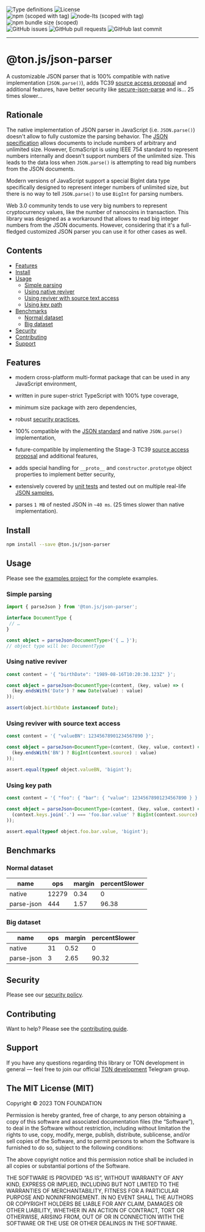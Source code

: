 <img alt="Type definitions" src="https://img.shields.io/npm/types/@ton.js/json-parser"> <img alt="License" src="https://img.shields.io/github/license/ton-js/json-parser"> <br> <img alt="npm (scoped with tag)" src="https://img.shields.io/npm/v/@ton.js/json-parser/beta"> <img alt="node-lts (scoped with tag)" src="https://img.shields.io/node/v-lts/@ton.js/json-parser/beta"> <img alt="npm bundle size (scoped)" src="https://img.shields.io/bundlephobia/min/@ton.js/json-parser"> <br> <img alt="GitHub issues" src="https://img.shields.io/github/issues/ton-js/json-parser"> <img alt="GitHub pull requests" src="https://img.shields.io/github/issues-pr/ton-js/json-parser"> <img alt="GitHub last commit" src="https://img.shields.io/github/last-commit/ton-js/json-parser">

<hr>

# @ton.js/json-parser

A customizable JSON parser that is 100% compatible
with native implementation (`JSON.parse()`), adds
TC39 [source access proposal][tc39-proposal] and additional features,
have better security like [secure-json-parse][secure-json-parse]
and is… 25 times slower…

## Rationale

The native implementation of JSON parser in JavaScript
(i.e. `JSON.parse()`) doesn't allow to fully customize the
parsing behavior. The [JSON specification][json-standard] allows
documents to include numbers of arbitrary and unlimited size.
However, EcmaScript is using IEEE 754 standard to represent
numbers internally and doesn't support numbers of the unlimited
size. This leads to the data loss when `JSON.parse()` is
attempting to read big numbers from the JSON documents.

Modern versions of JavaScript support a special BigInt data
type specifically designed to represent integer numbers of
unlimited size, but there is no way to tell `JSON.parse()`
to use `BigInt` for parsing numbers.

Web 3.0 community tends to use very big numbers to represent
cryptocurrency values, like the number of nanocoins in transaction.
This library was designed as a workaround that allows to read
big integer numbers from the JSON documents. However, considering
that it's a full-fledged customized JSON parser you can use it
for other cases as well.

## Contents

*   [Features](#features)
*   [Install](#install)
*   [Usage](#usage)
    *   [Simple parsing](#simple-parsing)
    *   [Using native reviver](#using-native-reviver)
    *   [Using reviver with source text access](#using-reviver-with-source-text-access)
    *   [Using key path](#using-key-path)
*   [Benchmarks](#benchmarks)
    *   [Normal dataset](#normal-dataset)
    *   [Big dataset](#big-dataset)
*   [Security](#security)
*   [Contributing](#contributing)
*   [Support](#support)

## Features

*   modern cross-platform multi-format package that can be
    used in any JavaScript environment,

*   written in pure super-strict TypeScript with 100% type coverage,

*   minimum size package with zero dependencies,

*   robust [security practices][security-policy],

*   100% compatible with the [JSON standard][json-standard]
    and native `JSON.parse()` implementation,

*   future-compatible by implementing the Stage-3
    TC39 [source access proposal][tc39-proposal] and additional
    features,

*   adds special handling for `__proto__` and `constructor.prototype`
    object properties to implement better security,

*   extensively covered by [unit tests][tests] and tested out
    on multiple real-life [JSON samples][test-samples],

*   parses `1 MB` of nested JSON in `~40 ms`.
    (25 times slower than native implementation).

## Install

```sh
npm install --save @ton.js/json-parser
```

## Usage

Please see the [examples project][examples] for the complete
examples.

### Simple parsing

```ts
import { parseJson } from '@ton.js/json-parser';

interface DocumentType {
 // …
}

const object = parseJson<DocumentType>('{ … }');
// object type will be: DocumentType
```

### Using native reviver

```ts
const content = '{ "birthDate": "1989-08-16T10:20:30.123Z" }';

const object = parseJson<DocumentType>(content, (key, value) => (
  (key.endsWith('Date') ? new Date(value) : value)
));

assert(object.birthDate instanceof Date);
```

### Using reviver with source text access

```ts
const content = '{ "valueBN": 12345678901234567890 }';

const object = parseJson<DocumentType>(content, (key, value, context) => (
  (key.endsWith('BN') ? BigInt(context.source) : value)
));

assert.equal(typeof object.valueBN, 'bigint');
```

### Using key path

```ts
const content = '{ "foo": { "bar": { "value": 12345678901234567890 } } }';

const object = parseJson<DocumentType>(content, (key, value, context) => (
  (context.keys.join('.') === 'foo.bar.value' ? BigInt(context.source) : value)
));

assert.equal(typeof object.foo.bar.value, 'bigint');
```

## Benchmarks

### Normal dataset

<table><thead><tr><th>name</th><th>ops</th><th>margin</th><th>percentSlower</th></tr></thead><tbody><tr><td>native</td><td>12279</td><td>0.34</td><td>0</td></tr><tr><td>parse-json</td><td>444</td><td>1.57</td><td>96.38</td></tr></tbody></table>

### Big dataset

<table><thead><tr><th>name</th><th>ops</th><th>margin</th><th>percentSlower</th></tr></thead><tbody><tr><td>native</td><td>31</td><td>0.52</td><td>0</td></tr><tr><td>parse-json</td><td>3</td><td>2.65</td><td>90.32</td></tr></tbody></table>

## Security

Please see our [security policy][security-policy].

## Contributing

Want to help? Please see the [contributing guide][contributing].

## Support

If you have any questions regarding this library or
TON development in general — feel free to join our official
[TON development][tondev-chat] Telegram group.

## The MIT License (MIT)

Copyright © 2023 TON FOUNDATION

Permission is hereby granted, free of charge, to any person
obtaining a copy of this software and associated documentation
files (the “Software”), to deal in the Software without
restriction, including without limitation the rights to
use, copy, modify, merge, publish, distribute, sublicense,
and/or sell copies of the Software, and to permit persons
to whom the Software is furnished to do so, subject to the
following conditions:

The above copyright notice and this permission notice shall
be included in all copies or substantial portions of the Software.

THE SOFTWARE IS PROVIDED “AS IS”, WITHOUT WARRANTY OF ANY KIND,
EXPRESS OR IMPLIED, INCLUDING BUT NOT LIMITED TO THE WARRANTIES
OF MERCHANTABILITY, FITNESS FOR A PARTICULAR PURPOSE AND
NONINFRINGEMENT. IN NO EVENT SHALL THE AUTHORS OR COPYRIGHT
HOLDERS BE LIABLE FOR ANY CLAIM, DAMAGES OR OTHER LIABILITY,
WHETHER IN AN ACTION OF CONTRACT, TORT OR OTHERWISE,
ARISING FROM, OUT OF OR IN CONNECTION WITH THE SOFTWARE
OR THE USE OR OTHER DEALINGS IN THE SOFTWARE.

[contributing]: ./CONTRIBUTING.md

[test-samples]: ./package/test/samples

[tests]: ./package/src/json-parser.test.ts

[examples]: ./examples/node-esm

[security-policy]: https://github.com/ton-js/json-parser/security/policy

[json-standard]: https://www.json.org/json-en.html

[secure-json-parse]: https://github.com/fastify/secure-json-parse

[tc39-proposal]: https://github.com/tc39/proposal-json-parse-with-source

[tondev-chat]: https://t.me/tondev_eng

